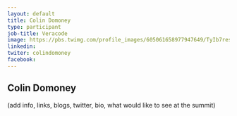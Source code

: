 ```yaml
---
layout: default
title: Colin Domoney
type: participant
job-title: Veracode
image: https://pbs.twimg.com/profile_images/605061658977947649/TyIb7res_400x400.png
linkedin:
twiter: colindomoney
facebook:
---
```


## Colin Domoney

(add info, links, blogs, twitter, bio, what would like to see at the summit)
